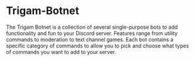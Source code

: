 # Trigam-Botnet
The Trigam Botnet is a collection of several single-purpose bots to add functionality and fun to your Discord server. Features range from utility commands to moderation to text channel games. Each bot contains a specific category of commands to allow you to pick and choose what types of commands you want to add to your server.
